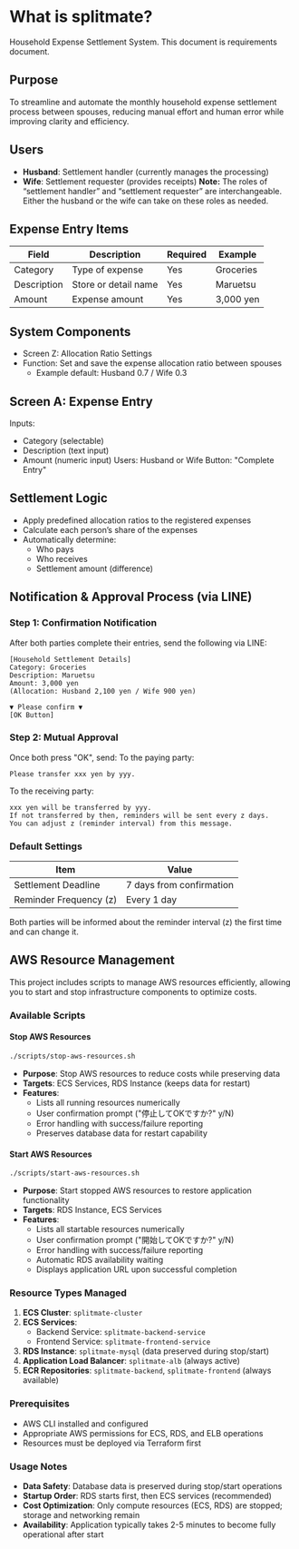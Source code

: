 # What is splitmate?
Household Expense Settlement System.
This document is requirements document.

## Purpose
To streamline and automate the monthly household expense settlement process between spouses, reducing manual effort and human error while improving clarity and efficiency.

## Users

- **Husband**: Settlement handler (currently manages the processing)
- **Wife**: Settlement requester (provides receipts)
**Note:** The roles of “settlement handler” and “settlement requester” are interchangeable. Either the husband or the wife can take on these roles as needed.
## Expense Entry Items
| Field       | Description          | Required | Example   |
| ----------- | -------------------- | -------- | --------- |
| Category    | Type of expense      | Yes      | Groceries |
| Description | Store or detail name | Yes      | Maruetsu  |
| Amount      | Expense amount       | Yes      | 3,000 yen |
## System Components
- Screen Z: Allocation Ratio Settings
- Function: Set and save the expense allocation ratio between spouses
  - Example default: Husband 0.7 / Wife 0.3
## Screen A: Expense Entry
Inputs:
- Category (selectable)
- Description (text input)
- Amount (numeric input)
Users: Husband or Wife
Button: "Complete Entry"
## Settlement Logic
- Apply predefined allocation ratios to the registered expenses
- Calculate each person’s share of the expenses
- Automatically determine:
  - Who pays
  - Who receives
  - Settlement amount (difference)
## Notification & Approval Process (via LINE)
### Step 1: Confirmation Notification
After both parties complete their entries, send the following via LINE:
```
[Household Settlement Details]
Category: Groceries
Description: Maruetsu
Amount: 3,000 yen
(Allocation: Husband 2,100 yen / Wife 900 yen)

▼ Please confirm ▼
[OK Button]
```
### Step 2: Mutual Approval
Once both press "OK", send:
To the paying party:
```
Please transfer xxx yen by yyy.
```
To the receiving party:
```
xxx yen will be transferred by yyy.
If not transferred by then, reminders will be sent every z days.
You can adjust z (reminder interval) from this message.
```
### Default Settings
| Item                   | Value                    |
| ---------------------- | ------------------------ |
| Settlement Deadline    | 7 days from confirmation |
| Reminder Frequency (z) | Every 1 day              |

Both parties will be informed about the reminder interval (z) the first time and can change it.

## AWS Resource Management

This project includes scripts to manage AWS resources efficiently, allowing you to start and stop infrastructure components to optimize costs.

### Available Scripts

#### Stop AWS Resources
```bash
./scripts/stop-aws-resources.sh
```
- **Purpose**: Stop AWS resources to reduce costs while preserving data
- **Targets**: ECS Services, RDS Instance (keeps data for restart)
- **Features**: 
  - Lists all running resources numerically
  - User confirmation prompt ("停止してOKですか?" y/N)
  - Error handling with success/failure reporting
  - Preserves database data for restart capability

#### Start AWS Resources
```bash
./scripts/start-aws-resources.sh
```
- **Purpose**: Start stopped AWS resources to restore application functionality
- **Targets**: RDS Instance, ECS Services
- **Features**:
  - Lists all startable resources numerically
  - User confirmation prompt ("開始してOKですか?" y/N)
  - Error handling with success/failure reporting
  - Automatic RDS availability waiting
  - Displays application URL upon successful completion

### Resource Types Managed
1. **ECS Cluster**: `splitmate-cluster`
2. **ECS Services**: 
   - Backend Service: `splitmate-backend-service`
   - Frontend Service: `splitmate-frontend-service`
3. **RDS Instance**: `splitmate-mysql` (data preserved during stop/start)
4. **Application Load Balancer**: `splitmate-alb` (always active)
5. **ECR Repositories**: `splitmate-backend`, `splitmate-frontend` (always available)

### Prerequisites
- AWS CLI installed and configured
- Appropriate AWS permissions for ECS, RDS, and ELB operations
- Resources must be deployed via Terraform first

### Usage Notes
- **Data Safety**: Database data is preserved during stop/start operations
- **Startup Order**: RDS starts first, then ECS services (recommended)
- **Cost Optimization**: Only compute resources (ECS, RDS) are stopped; storage and networking remain
- **Availability**: Application typically takes 2-5 minutes to become fully operational after start
